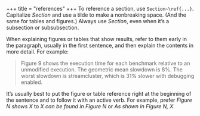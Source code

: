 +++
title = "references"
+++
To reference a section, use `Section~\ref{...}`. Capitalize *Section* and use
a tilde to make a nonbreaking space. (And the same for tables and figures.) Always use *Section*, even when it’s a subsection or subsubsection.

When explaining figures or tables that show results, refer to them early in the paragraph, usually in the first sentence, and then explain the contents in more detail. For example:

> Figure 9 shows the execution time for each benchmark relative to an unmodified execution. The geometric mean slowdown is 8%. The worst slowdown is streamcluster, which is 31% slower with debugging enabled.

It’s usually best to put the figure or table reference right at the beginning of the sentence and to follow it with an active verb.
For example, prefer *Figure N shows X* to *X can be found in Figure N* or *As shown in Figure N, X*.
